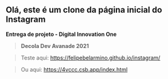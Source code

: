 ## Olá, este é um clone da página inicial do Instagram



**Entrega de projeto - Digital Innovation One**

> **Decola Dev Avanade 2021**


> Teste aqui: https://felipebelarmino.github.io/instagram/

> Ou aqui: https://4vccc.csb.app/index.html

